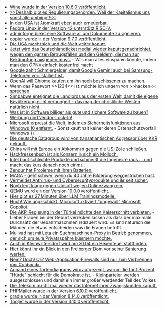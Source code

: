 * [Wine wurde in der Version 10.6.0 veröffentlicht.](https://www.phoronix.com/news/Wine-10.6-Released)
* [>>Deshalb gibt es Regulierungsbehörden. Weil der Kapitalismus uns sonst alle umbringt!<<](https://blog.fefe.de/?ts=96f8d2f8)
* [In den USA ist Atomkraft eben auch erneuerbar.](https://blog.fefe.de/?ts=96f86186)
* [Fedora Linux in der Version 42 unterstütz RISC-V.](https://lwn.net/Articles/1018322/)
* [adminforge bietet eine Software an um Dokumente zu signieren.](https://adminforge.de/tools/documenso-docusign-alternative/)
* [copier wurde in der Version 9.7.0 veröffentlicht.](https://github.com/copier-org/copier/releases/tag/v9.7.0)
* [Die USA macht sich und die Welt weiter kaputt.](https://blog.fefe.de/?ts=96f6645c)
* [Jetzt wird das Deutschlandticket medial wieder kaputt genachrichtet, wegen den ganzen Betrugsfällen und den Geldern, die man zur Bekämpfung ausgeben muss.](https://blog.fefe.de/?ts=96f6606a) - Was man alles einsparen könnte, indem man den ÖPNV einfach kostenfrei macht
* [Google zahlt Schmiergelder, damit Google Gemini auch bei Samsung-Telefonen vorinstalliert ist.](https://blog.fefe.de/?ts=96f65b9b)
* [OpenAI will Chrome kaufen um ihn noch beschissener zu machen.](https://blog.fefe.de/?ts=96f65ab8)
* [Wenn das Passwort >>1234<< ist, möchte ich ungern von >>hacken<< sprechen.](https://blog.fefe.de/?ts=96f65692)
* [Simbabwe enteignet die Landlords aus der ersten Welt, damit die eigene Bevölkerung nicht verhungert - das mag der christiliche Westen natürlich nicht.](https://blog.fefe.de/?ts=96f928f9)
* [Was ist in Software billiger als gute und sichere Software zu bauen? Werbung und Vendor-Lock-In!](https://blog.fefe.de/?ts=96f90db0)
* [Microsoft erpresst die Welt, indem es Sicherheitsfunktionen aus Windows 10 entfernt.](https://blog.fefe.de/?ts=96f94e0f) - Sonst kauft halt keiner deren Datenschutzvorfall Windows 11
* [Die deutsche Datagroup wird von transatlantischen Aggressor über KKR gekauft.](https://blog.fefe.de/?ts=96f9acb5)
* [China will mit Europa ein Abkommen gegen die US-Zölle schließen.](https://blog.fefe.de/?ts=96f7cb0a)
* [Hackfressenbuch ist als Konzern in sich ein Molloch.](https://blog.fefe.de/?ts=96f7c666)
* [Intel baut schlechte Produkte und schmeißt die Ingeneure raus ... und macht das kurz danach noch einmal.](https://blog.fefe.de/?ts=96f6008b)
* [Zendur hat Probleme mit ihren Batterien.](https://blog.fefe.de/?ts=96f4d287)
* [MAGA - geht schwer, wenn du 40 Jahre Bilderung weggestrichen hast.](https://blog.fefe.de/?ts=96f4c747)
* [Vermeidet Antivirus- und Cybersecurityprodukte und ihr seit sicher.](https://blog.fefe.de/?ts=96f73f30)
* [Noyb legt klage gegen Ubisoft wegen Onlinezwang ein.](https://noyb.eu/de/play-alone-ubisoft-still-watching-you)
* [QEMU wurd ein der Version 10.0.0 veröffentlicht.](https://www.phoronix.com/news/QEMU-10.0-Released)
* [Hier gibt es 27 Minuten über LLM Trainingsmodelle.](https://www.freecodecamp.org/news/essential-machine-learning-concepts-animated/)
* [Huch! Wie ungeschickt, Microsoft aktiviert "ungewoll" Microsoft Copoliot.](https://www.borncity.com/blog/2025/04/22/microsoft-copilot-wird-ungewollt-aktiviert/)
* [Die AKP-Regierung in der Türkei möchte den Kaiserschnitt verbieten.](https://blog.fefe.de/?ts=96f583ab) - Lieber Frauen bei der Geburt verrecken lassen als dass der maximale Durchsatz der Gebährmaschinen redizuert wird. Es sind natürlich die Männer, die etwas entscheiden was die Frauen betrifft.
* [Mullvad hat mit Leta ein Suchmaschinen-Proxy in Betrieb genommen, der sich um eure Privatsspähre kümmern möchte.](https://www.kuketz-blog.de/mullvad-leta-privatsphaere-orientierte-suche-wie-sie-sein-sollte/)
* [Auch in Kleinwaltersdorf wird am 30.04 ein Hexenfeuer stattfinden.](https://kleinwaltersdorf.de/index.php/2025/04/25/hexenfeuer-2025)
* [Hier könnt ihr ein Blick in den Freiberger Dom vor seiner Sanierung werfen.](https://www.youtube.com/watch?v=CCQxyPnh4FI)
* [Nein? Doch! Oh? Web-Application-Firewalls sind nur zum Verbrennen des Geldes da.](https://blog.fefe.de/?ts=96f5102a)
* [Anhand eines Tortendiagrams wird aufgezeigt, warum die fünf Prozent "Hürde" schlecht für die Demokratie ist.](https://blog.fefe.de/?ts=96f5b31c) - Kleinparteien werden ausgeschlossen und damit ein immer größer werdender Teil des Volkes
* [Die Telekom macht mal wieder das Internet ihrer Zwangskunden kaputt.](https://www.borncity.com/blog/2025/04/25/wieder-dns-peering-probleme-bei-deutsche-telekom/)
* [PHPMailer wurde in der Version 6.10.0 veröffentlicht.](https://github.com/PHPMailer/PHPMailer/releases/tag/v6.10.0)
* [gradle wurde in der Version 8.14.0 veröffentlicht.](https://github.com/gradle/gradle/releases/tag/v8.14.0)
* [Tooljet wurde in der Version 3.10.0 veröffentlicht.](https://github.com/ToolJet/ToolJet/releases/tag/v3.10.0)
